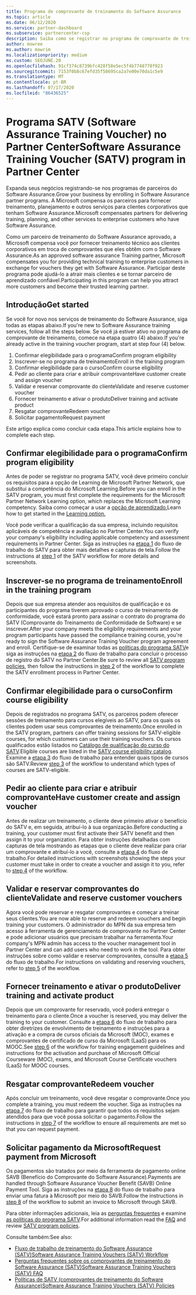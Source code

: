 ```yaml
---
title: Programa de comprovante de treinamento do Software Assurance
ms.topic: article
ms.date: 06/12/2020
ms.service: partner-dashboard
ms.subservice: partnercenter-csp
description: Saiba como se registrar no programa de comprovante de treinamento do Software Assurance para que você possa se compensar em fornecer treinamento e planejamento para clientes corporativos.
author: mowree
ms.author: mowrim
ms.localizationpriority: medium
ms.custom: SEOJUNE.20
ms.openlocfilehash: 91cf374c8739bfc428f58e5ec5f4b7748778f923
ms.sourcegitcommit: 7153f0b8c67efd35f58695ca2a7e00e70da1c5e9
ms.translationtype: MT
ms.contentlocale: pt-BR
ms.lasthandoff: 07/17/2020
ms.locfileid: "86436525"
---
```

# <a name="software-assurance-training-voucher-satv-program-in-partner-center"></a><span data-ttu-id="a7916-103">Programa SATV (Software Assurance Training Voucher) no Partner Center</span><span class="sxs-lookup"><span data-stu-id="a7916-103">Software Assurance Training Voucher (SATV) program in Partner Center</span></span>

<span data-ttu-id="a7916-104">Expanda seus negócios registrando-se nos programas de parceiros do Software Assurance.</span><span class="sxs-lookup"><span data-stu-id="a7916-104">Grow your business by enrolling in Software Assurance partner programs.</span></span> <span data-ttu-id="a7916-105">A Microsoft compensa os parceiros para fornecer treinamento, planejamento e outros serviços para clientes corporativos que tenham Software Assurance.</span><span class="sxs-lookup"><span data-stu-id="a7916-105">Microsoft compensates partners for delivering training, planning, and other services to enterprise customers who have Software Assurance.</span></span>

<span data-ttu-id="a7916-106">Como um parceiro de treinamento do Software Assurance aprovado, a Microsoft compensa você por fornecer treinamento técnico aos clientes corporativos em troca de comprovantes que eles obtêm com o Software Assurance.</span><span class="sxs-lookup"><span data-stu-id="a7916-106">As an approved software assurance Training partner, Microsoft compensates you for providing technical training to enterprise customers in exchange for vouchers they get with Software Assurance.</span></span> <span data-ttu-id="a7916-107">Participar deste programa pode ajudá-lo a atrair mais clientes e se tornar parceiro de aprendizado confiável.</span><span class="sxs-lookup"><span data-stu-id="a7916-107">Participating in this program can help you attract more customers and become their trusted learning partner.</span></span>

## <a name="get-started"></a><span data-ttu-id="a7916-108">Introdução</span><span class="sxs-lookup"><span data-stu-id="a7916-108">Get started</span></span>

<span data-ttu-id="a7916-109">Se você for novo nos serviços de treinamento do Software Assurance, siga todas as etapas abaixo.</span><span class="sxs-lookup"><span data-stu-id="a7916-109">If you're new to Software Assurance training services, follow all the steps below.</span></span> <span data-ttu-id="a7916-110">Se você já estiver ativo no programa de comprovante de treinamento, comece na etapa quatro (4) abaixo.</span><span class="sxs-lookup"><span data-stu-id="a7916-110">If you're already active in the training voucher program, start at step four (4) below.</span></span> 

1. <span data-ttu-id="a7916-111">Confirmar elegibilidade para o programa</span><span class="sxs-lookup"><span data-stu-id="a7916-111">Confirm program eligibility</span></span>
2. <span data-ttu-id="a7916-112">Inscrever-se no programa de treinamento</span><span class="sxs-lookup"><span data-stu-id="a7916-112">Enroll in the training program</span></span>
3. <span data-ttu-id="a7916-113">Confirmar elegibilidade para o curso</span><span class="sxs-lookup"><span data-stu-id="a7916-113">Confirm course eligibility</span></span>
4. <span data-ttu-id="a7916-114">Pedir ao cliente para criar e atribuir comprovante</span><span class="sxs-lookup"><span data-stu-id="a7916-114">Have customer create and assign voucher</span></span>
5. <span data-ttu-id="a7916-115">Validar e reservar comprovante do cliente</span><span class="sxs-lookup"><span data-stu-id="a7916-115">Validate and reserve customer voucher</span></span>
6. <span data-ttu-id="a7916-116">Fornecer treinamento e ativar o produto</span><span class="sxs-lookup"><span data-stu-id="a7916-116">Deliver training and activate product</span></span>
7. <span data-ttu-id="a7916-117">Resgatar comprovante</span><span class="sxs-lookup"><span data-stu-id="a7916-117">Redeem voucher</span></span>
8. <span data-ttu-id="a7916-118">Solicitar pagamento</span><span class="sxs-lookup"><span data-stu-id="a7916-118">Request payment</span></span>

<span data-ttu-id="a7916-119">Este artigo explica como concluir cada etapa.</span><span class="sxs-lookup"><span data-stu-id="a7916-119">This article explains how to complete each step.</span></span>

## <a name="confirm-program-eligibility"></a><span data-ttu-id="a7916-120">Confirmar elegibilidade para o programa</span><span class="sxs-lookup"><span data-stu-id="a7916-120">Confirm program eligibility</span></span>

<span data-ttu-id="a7916-121">Antes de poder se registrar no programa SATV, você deve primeiro concluir os requisitos para a opção de Learning de Microsoft Partner Network, que substitui a competência do Microsoft Learning.</span><span class="sxs-lookup"><span data-stu-id="a7916-121">Before you can enroll in the SATV program, you must first complete the requirements for the Microsoft Partner Network Learning option, which replaces the Microsoft Learning competency.</span></span> <span data-ttu-id="a7916-122">Saiba como começar a usar a [opção de aprendizado.](https://partner.microsoft.com/membership/learning-partners)</span><span class="sxs-lookup"><span data-stu-id="a7916-122">Learn how to get started in the [Learning option.](https://partner.microsoft.com/membership/learning-partners)</span></span>

<span data-ttu-id="a7916-123">Você pode verificar a qualificação da sua empresa, incluindo requisitos aplicáveis de competência e avaliação no Partner Center.</span><span class="sxs-lookup"><span data-stu-id="a7916-123">You can verify your company's eligibility including applicable competency and assessment requirements in Partner Center.</span></span> <span data-ttu-id="a7916-124">Siga as instruções na [etapa 1](https://query.prod.cms.rt.microsoft.com/cms/api/am/binary/RE4s3bB) do fluxo de trabalho do SATV para obter mais detalhes e capturas de tela.</span><span class="sxs-lookup"><span data-stu-id="a7916-124">Follow the instructions at [step 1](https://query.prod.cms.rt.microsoft.com/cms/api/am/binary/RE4s3bB) of the SATV workflow for more details and screenshots.</span></span>

## <a name="enroll-in-the-training-program"></a><span data-ttu-id="a7916-125">Inscrever-se no programa de treinamento</span><span class="sxs-lookup"><span data-stu-id="a7916-125">Enroll in the training program</span></span>

<span data-ttu-id="a7916-126">Depois que sua empresa atender aos requisitos de qualificação e os participantes do programa tiverem aprovado o curso de treinamento de conformidade, você estará pronto para assinar o contrato do programa do SATV (Comprovante do Treinamento de Conformidade de Software) e se inscrever.</span><span class="sxs-lookup"><span data-stu-id="a7916-126">After your company meets the eligibility requirements and your program participants have passed the compliance training course, you're ready to sign the Software Assurance Training Voucher program agreement and enroll.</span></span> <span data-ttu-id="a7916-127">Certifique-se de examinar todas as [políticas do programa SATV](https://query.prod.cms.rt.microsoft.com/cms/api/am/binary/RE3koEP)e siga as instruções na [etapa 2](https://query.prod.cms.rt.microsoft.com/cms/api/am/binary/RE4s3bB) do fluxo de trabalho para concluir o processo de registro do SATV no Partner Center.</span><span class="sxs-lookup"><span data-stu-id="a7916-127">Be sure to review all [SATV program policies](https://query.prod.cms.rt.microsoft.com/cms/api/am/binary/RE3koEP), then follow the instructions in [step 2](https://query.prod.cms.rt.microsoft.com/cms/api/am/binary/RE4s3bB) of the workflow to complete the SATV enrollment process in Partner Center.</span></span>


## <a name="confirm-course-eligibility"></a><span data-ttu-id="a7916-128">Confirmar elegibilidade para o curso</span><span class="sxs-lookup"><span data-stu-id="a7916-128">Confirm course eligibility</span></span>
<span data-ttu-id="a7916-129">Depois de registrados no programa SATV, os parceiros podem oferecer sessões de treinamento para cursos elegíveis ao SATV, para os quais os clientes podem usar seus comprovantes de treinamento.</span><span class="sxs-lookup"><span data-stu-id="a7916-129">Once enrolled in the SATV program, partners can offer training sessions for SATV-eligible courses, for which customers can use their training vouchers.</span></span> <span data-ttu-id="a7916-130">Os cursos qualificados estão listados no [Catálogo de qualificação do curso do SATV](https://savl-catalog.microsoft.com/).</span><span class="sxs-lookup"><span data-stu-id="a7916-130">Eligible courses are listed in the [SATV course eligibility catalog](https://savl-catalog.microsoft.com/).</span></span> <span data-ttu-id="a7916-131">Examine a [etapa 3](https://query.prod.cms.rt.microsoft.com/cms/api/am/binary/RE4s3bB) do fluxo de trabalho para entender quais tipos de cursos são SATV.</span><span class="sxs-lookup"><span data-stu-id="a7916-131">Review [step 3](https://query.prod.cms.rt.microsoft.com/cms/api/am/binary/RE4s3bB) of the workflow to understand which types of courses are SATV-eligible.</span></span>

## <a name="have-customer-create-and-assign-voucher"></a><span data-ttu-id="a7916-132">Pedir ao cliente para criar e atribuir comprovante</span><span class="sxs-lookup"><span data-stu-id="a7916-132">Have customer create and assign voucher</span></span>

<span data-ttu-id="a7916-133">Antes de realizar um treinamento, o cliente deve primeiro ativar o benefício do SATV e, em seguida, atribuí-lo à sua organização.</span><span class="sxs-lookup"><span data-stu-id="a7916-133">Before conducting a training, your customer must first activate their SATV benefit and then assign it to your organization.</span></span> <span data-ttu-id="a7916-134">Para obter instruções detalhadas com capturas de tela mostrando as etapas que o cliente deve realizar para criar um comprovante e atribuí-lo a você, consulte a [etapa 4](https://query.prod.cms.rt.microsoft.com/cms/api/am/binary/RE4s3bB) do fluxo de trabalho.</span><span class="sxs-lookup"><span data-stu-id="a7916-134">For detailed instructions with screenshots showing the steps your customer must take in order to create a voucher and assign it to you, refer to [step 4](https://query.prod.cms.rt.microsoft.com/cms/api/am/binary/RE4s3bB) of the workflow.</span></span>

## <a name="validate-and-reserve-customer-vouchers"></a><span data-ttu-id="a7916-135">Validar e reservar comprovantes do cliente</span><span class="sxs-lookup"><span data-stu-id="a7916-135">Validate and reserve customer vouchers</span></span>

<span data-ttu-id="a7916-136">Agora você pode reservar e resgatar comprovantes e começar a treinar seus clientes.</span><span class="sxs-lookup"><span data-stu-id="a7916-136">You are now able to reserve and redeem vouchers and begin training your customers.</span></span> <span data-ttu-id="a7916-137">O administrador do MPN da sua empresa tem acesso à ferramenta de gerenciamento de comprovante no Partner Center e pode adicionar usuários que precisam trabalhar na ferramenta.</span><span class="sxs-lookup"><span data-stu-id="a7916-137">Your company's MPN admin has access to the voucher management tool in Partner Center and can add users who need to work in the tool.</span></span> <span data-ttu-id="a7916-138">Para obter instruções sobre como validar e reservar comprovantes, consulte a [etapa 5](https://query.prod.cms.rt.microsoft.com/cms/api/am/binary/RE4s3bB) do fluxo de trabalho.</span><span class="sxs-lookup"><span data-stu-id="a7916-138">For instructions on validating and reserving vouchers, refer to [step 5](https://query.prod.cms.rt.microsoft.com/cms/api/am/binary/RE4s3bB) of the workflow.</span></span>

## <a name="deliver-training-and-activate-product"></a><span data-ttu-id="a7916-139">Fornecer treinamento e ativar o produto</span><span class="sxs-lookup"><span data-stu-id="a7916-139">Deliver training and activate product</span></span>

<span data-ttu-id="a7916-140">Depois que um comprovante for reservado, você poderá entregar o treinamento para o cliente.</span><span class="sxs-lookup"><span data-stu-id="a7916-140">Once a voucher is reserved, you may deliver the training to your customer.</span></span> <span data-ttu-id="a7916-141">Consulte a [etapa 6](https://query.prod.cms.rt.microsoft.com/cms/api/am/binary/RE4s3bB) do fluxo de trabalho para obter diretrizes de envolvimento de treinamento e instruções para a ativação e a compra de cursos oficiais da Microsoft (MOC), exames e comprovantes de certificado de curso da Microsoft (LaaS) para os MOOC.</span><span class="sxs-lookup"><span data-stu-id="a7916-141">See [step 6](https://query.prod.cms.rt.microsoft.com/cms/api/am/binary/RE4s3bB) of the workflow for training engagement guidelines and instructions for the activation and purchase of Microsoft Official Courseware (MOC), exams, and Microsoft Course Certificate vouchers (LaaS) for MOOC courses.</span></span>

## <a name="redeem-voucher"></a><span data-ttu-id="a7916-142">Resgatar comprovante</span><span class="sxs-lookup"><span data-stu-id="a7916-142">Redeem voucher</span></span>

<span data-ttu-id="a7916-143">Após concluir um treinamento, você deve resgatar o comprovante.</span><span class="sxs-lookup"><span data-stu-id="a7916-143">Once you complete a training, you must redeem the voucher.</span></span> <span data-ttu-id="a7916-144">Siga as instruções na [etapa 7](https://query.prod.cms.rt.microsoft.com/cms/api/am/binary/RE4s3bB) do fluxo de trabalho para garantir que todos os requisitos sejam atendidos para que você possa solicitar o pagamento.</span><span class="sxs-lookup"><span data-stu-id="a7916-144">Follow the instructions in [step 7](https://query.prod.cms.rt.microsoft.com/cms/api/am/binary/RE4s3bB) of the workflow to ensure all requirements are met so that you can request payment.</span></span> 


## <a name="request-payment-from-microsoft"></a><span data-ttu-id="a7916-145">Solicitar pagamento da Microsoft</span><span class="sxs-lookup"><span data-stu-id="a7916-145">Request payment from Microsoft</span></span>

<span data-ttu-id="a7916-146">Os pagamentos são tratados por meio da ferramenta de pagamento online SAVB (Benefício do Comprovante do Software Assurance).</span><span class="sxs-lookup"><span data-stu-id="a7916-146">Payments are handled through Software Assurance Voucher Benefit (SAVB) Online Payment Tool.</span></span> <span data-ttu-id="a7916-147">Siga as instruções na [etapa 8](https://query.prod.cms.rt.microsoft.com/cms/api/am/binary/RE4s3bB) do fluxo de trabalho para enviar uma fatura à Microsoft por meio do SAVB.</span><span class="sxs-lookup"><span data-stu-id="a7916-147">Follow the instructions in [step 8](https://query.prod.cms.rt.microsoft.com/cms/api/am/binary/RE4s3bB) of the workflow to submit an invoice to Microsoft through SAVB.</span></span> 

<span data-ttu-id="a7916-148">Para obter informações adicionais, leia as [perguntas frequentes](https://query.prod.cms.rt.microsoft.com/cms/api/am/binary/RE3kz5o) e examine [as políticas do programa SATV](https://query.prod.cms.rt.microsoft.com/cms/api/am/binary/RE3koEP).</span><span class="sxs-lookup"><span data-stu-id="a7916-148">For additional information read the [FAQ](https://query.prod.cms.rt.microsoft.com/cms/api/am/binary/RE3kz5o) and review [SATV program policies](https://query.prod.cms.rt.microsoft.com/cms/api/am/binary/RE3koEP).</span></span>

<span data-ttu-id="a7916-149">Consulte também:</span><span class="sxs-lookup"><span data-stu-id="a7916-149">See also:</span></span>

- [<span data-ttu-id="a7916-150">Fluxo de trabalho de treinamento do Software Assurance (SATV)</span><span class="sxs-lookup"><span data-stu-id="a7916-150">Software Assurance Training Vouchers (SATV) Workflow</span></span>](https://query.prod.cms.rt.microsoft.com/cms/api/am/binary/RE4s3bB)
- [<span data-ttu-id="a7916-151">Perguntas frequentes sobre os comprovantes de treinamento do Software Assurance (SATV)</span><span class="sxs-lookup"><span data-stu-id="a7916-151">Software Assurance Training Vouchers (SATV) FAQ</span></span>](https://query.prod.cms.rt.microsoft.com/cms/api/am/binary/RE3kz5o)
- [<span data-ttu-id="a7916-152">Políticas de SATV (comprovantes de treinamento do Software Assurance)</span><span class="sxs-lookup"><span data-stu-id="a7916-152">Software Assurance Training Vouchers (SATV) Policies</span></span>](https://query.prod.cms.rt.microsoft.com/cms/api/am/binary/RE3koEP)
